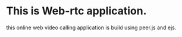# This is Web-rtc application.
this online web video calling application is build using peer.js and ejs.
